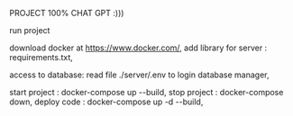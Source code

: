 PROJECT 100% CHAT GPT :)))




run project

download docker at https://www.docker.com/, 
add library for server : requirements.txt, 

access to database:
read file ./server/.env to login database manager, 

start project : docker-compose up --build, 
stop project  : docker-compose down, 
deploy code   : docker-compose up -d --build, 
